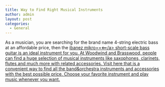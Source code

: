 ```yaml
---
title: Way to Find Right Musical Instruments
author: admin
layout: post
categories:
  - General
---
```

As a musician, you are searching for the brand name 4-string electric bass at an affordable price, then the <a href="http://www.wwbw.com/Ibanez-GSRM20-Mikro-Short-Scale-Bass-Guitar-516148-i1324105.wwbw">ibanez mikro==<==/a> short-scale bass guitar is an ideal instrument for you. At Woodwind and Brasswood, people can find a huge selection of musical instruments like saxophones, clarinets, flutes and much more with related accessories. Visit here  that is a convenient way to find all the band&orchestra instruments and accessories with the best possible price. Choose your favorite instrument and play music whenever you want. 
